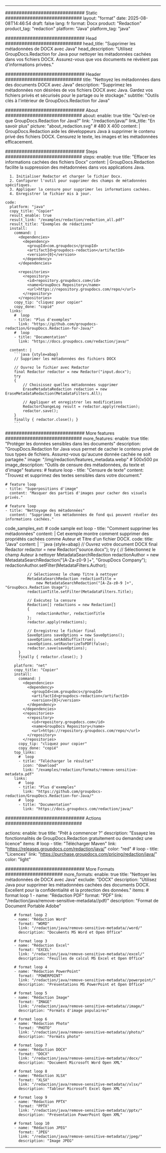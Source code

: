 
---
############################# Static ############################
layout: "format"
date:  2025-08-08T14:46:54
draft: false
lang: fr
format: Docx
product: "Redaction"
product_tag: "redaction"
platform: "Java"
platform_tag: "java"

############################# Head ############################
head_title: "Supprimer les métadonnées de DOCX avec Java"
head_description: "Utilisez GroupDocs.Redaction for Java pour nettoyer les métadonnées cachées dans vos fichiers DOCX. Assurez-vous que vos documents ne révèlent pas d'informations privées."

############################# Header ############################
title: "Nettoyez les métadonnées dans des documents DOCX avec Java" 
description: "Supprimez les métadonnées non désirées de vos fichiers DOCX avec Java. Gardez vos fichiers privés et sécurisés pour le partage ou le stockage."
subtitle: "Outils clés à l'intérieur de GroupDocs.Redaction for Java" 

############################# About ############################
about:
    enable: true
    title: "Qu'est-ce que GroupDocs.Redaction for Java?"
    link: "/redaction/java/"
    link_title: "En savoir plus"
    picture: "about_redaction.svg" # 480 X 400
    content: |
       GroupDocs.Redaction aide les développeurs Java à supprimer le contenu privé des fichiers DOCX. Censurez le texte, les images et les métadonnées efficacement.

############################# Steps ############################
steps:
    enable: true
    title: "Effacer les informations cachées des fichiers Docx"
    content: |
      GroupDocs.Redaction facilite la suppression des métadonnées dans vos applications Java.
      
      1. Initialiser Redactor et charger le fichier Docx.
      2. Configurer l'outil pour supprimer des champs de métadonnées spécifiques.
      3. Appliquer la censure pour supprimer les informations cachées.
      4. Enregistrer le fichier mis à jour.
   
    code:
      platform: "java"
      copy_title: "Copier"
      result_enable: true
      result_link: "/examples/redaction/redaction_all.pdf"
      result_title: "Exemples de rédactions"
      install:
        command: |
          <dependencies>
            <dependency>
              <groupId>com.groupdocs</groupId>
              <artifactId>groupdocs-redaction</artifactId>
              <version>{0}</version>
            </dependency>
          </dependencies>

          <repositories>
            <repository>
              <id>repository.groupdocs.com</id>
              <name>GroupDocs Repository</name>
              <url>https://repository.groupdocs.com/repo/</url>
            </repository>
          </repositories>
        copy_tip: "cliquez pour copier"
        copy_done: "copié"
      links:
        #  loop
        - title: "Plus d'exemples"
          link: "https://github.com/groupdocs-redaction/GroupDocs.Redaction-for-Java/"
        #  loop
        - title: "Documentation"
          link: "https://docs.groupdocs.com/redaction/java/"
          
      content: |
        ```java {style=abap}
        // Supprimer les métadonnées des fichiers DOCX

        // Ouvrez le fichier avec Redactor
        final Redactor redactor = new Redactor("input.docx");
        try
        {
            // Choisissez quelles métadonnées supprimer
            EraseMetadataRedaction redaction = new EraseMetadataRedaction(MetadataFilters.All);

            // Appliquer et enregistrer les modifications
            RedactorChangeLog result = redactor.apply(redaction);
            redactor.save();
        }
        finally { redactor.close(); }
        ```            


############################# More features ############################
more_features:
  enable: true
  title: "Protéger les données sensibles dans les documents"
  description: "GroupDocs.Redaction for Java vous permet de cacher le contenu privé de tous types de fichiers. Assurez-vous qu'aucune donnée cachée ne soit partagée."
  image: "/img/redaction/features_metadata.webp" # 500x500 px
  image_description: "Outils de censure des métadonnées, du texte et d'image"
  features:
    # feature loop
    - title: "Censure de texte"
      content: "Trouvez et supprimez des textes sensibles dans votre document."

    # feature loop
    - title: "Superpositions d'image"
      content: "Masquer des parties d'images pour cacher des visuels privés."

    # feature loop
    - title: "Nettoyage des métadonnées"
      content: "Supprimez les métadonnées de fond qui peuvent révéler des informations cachées."
      
  code_samples_ext:
    # code sample ext loop
    - title: "Comment supprimer les métadonnées"
      content: |
        Cet exemple montre comment supprimer des propriétés cachées comme Auteur et Titre d'un fichier DOCX.
      code:
        title: "Java"
        content: |
          ```java {style=abap}
          //  Ouvrez votre document DOCX
          final Redactor redactor = new Redactor("source.docx");
          try
          {
              // Sélectionnez le champ Auteur à nettoyer
              MetadataSearchRedaction redactionAuthor = 
                  new MetadataSearchRedaction("[A-Za-z0-9 ]+", "GroupDocs Company");
              redactionAuthor.setFilter(MetadataFilters.Author);

              // Sélectionnez le champ Titre à nettoyer
              MetadataSearchRedaction redactionTitle = 
                  new MetadataSearchRedaction("[A-Za-z0-9 ]+", "GroupDocs.Redaction Usage");
              redactionTitle.setFilter(MetadataFilters.Title);

              // Exécutez la censure
              Redaction[] redactions = new Redaction[]
              {
                  redactionAuthor, redactionTitle
              };
              redactor.apply(redactions);

              // Enregistrez le fichier final
              SaveOptions saveOptions = new SaveOptions();
              saveOptions.setAddSuffix(true);
              saveOptions.setRasterizeToPDF(false);
              redactor.save(saveOptions);
          }
          finally { redactor.close(); }
          ```
        platform: "net"
        copy_title: "Copier"
        install:
          command: |
            <dependencies>
              <dependency>
                <groupId>com.groupdocs</groupId>
                <artifactId>groupdocs-redaction</artifactId>
                <version>{0}</version>
              </dependency>
            </dependencies>
            <repositories>
              <repository>
                <id>repository.groupdocs.com</id>
                <name>GroupDocs Repository</name>
                <url>https://repository.groupdocs.com/repo/</url>
              </repository>
            </repositories>
          copy_tip: "cliquez pour copier"
          copy_done: "copié"
        top_links:
          #  loop
          - title: "Télécharger le résultat"
            icon: "download"
            link: "/examples/redaction/formats/remove-sensitive-metadata.pdf"
        links:
          #  loop
          - title: "Plus d'exemples"
            link: "https://github.com/groupdocs-redaction/GroupDocs.Redaction-for-Java/"
          #  loop
          - title: "Documentation"
            link: "https://docs.groupdocs.com/redaction/java/"


############################# Actions ############################

actions:
  enable: true
  title: "Prêt à commencer ?"
  description: "Essayez les fonctionnalités de GroupDocs.Redaction gratuitement ou demandez une licence"
  items:
    #  loop
    - title: "Télécharger Maven"
      link: "https://releases.groupdocs.com/redaction/java/"
      color: "red"
        #  loop
    - title: "Licences"
      link: "https://purchase.groupdocs.com/pricing/redaction/java/"
      color: "light"


############################# More Formats #####################
more_formats:
    enable: true
    title: "Nettoyer les métadonnées de DOCX avec Java"
    exclude: "DOCX"
    description: "Utilisez Java pour supprimer les métadonnées cachées des documents DOCX. Excellent pour la confidentialité et la protection des données."
    items: 
        # format loop 1
        - name: "Rédaction PDF"
          format: "PDF"
          link: "/redaction/java/remove-sensitive-metadata//pdf/"
          description: "Format de Document Portable Adobe"

        # format loop 2
        - name: "Rédaction Word"
          format: "WORD"
          link: "/redaction/java/remove-sensitive-metadata//word/"
          description: "Documents MS Word et Open Office"
          
        # format loop 3
        - name: "Rédaction Excel"
          format: "EXCEL"
          link: "/redaction/java/remove-sensitive-metadata//excel/"
          description: "Feuilles de calcul MS Excel et Open Office"

        # format loop 4
        - name: "Rédaction PowerPoint"
          format: "POWERPOINT"
          link: "/redaction/java/remove-sensitive-metadata//powerpoint/"
          description: "Présentations MS PowerPoint et Open Office"

        # format loop 5
        - name: "Rédaction Image"
          format: "IMAGE"
          link: "/redaction/java/remove-sensitive-metadata//image/"
          description: "Formats d'image populaires"

        # format loop 6
        - name: "Rédaction Photo"
          format: "PHOTO"
          link: "/redaction/java/remove-sensitive-metadata//photo/"
          description: "Formats photo"

        # format loop 7
        - name: "Rédaction DOCX"
          format: "DOCX"
          link: "/redaction/java/remove-sensitive-metadata//docx/"
          description: "Document Microsoft Word Open XML"
          
        # format loop 8
        - name: "Rédaction XLSX"
          format: "XLSX"
          link: "/redaction/java/remove-sensitive-metadata//xlsx/"
          description: "Tableur Microsoft Excel Open XML"
          
        # format loop 9
        - name: "Rédaction PPTX"
          format: "PPTX"
          link: "/redaction/java/remove-sensitive-metadata//pptx/"
          description: "Présentation PowerPoint Open XML"

        # format loop 10
        - name: "Rédaction JPEG"
          format: "JPEG"
          link: "/redaction/java/remove-sensitive-metadata//jpeg/"
          description: "Image JPEG"


---